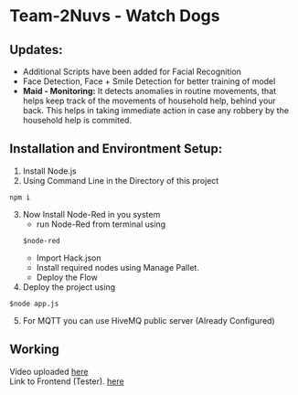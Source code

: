 # Team-2Nuvs - Watch Dogs

## Updates:
+ Additional Scripts have been added for Facial Recognition
+ Face Detection, Face + Smile Detection for better training of model
+ **Maid - Monitoring:** It detects anomalies in routine movements, that helps keep track of the movements of household help, behind your back. This helps in taking immediate action in case any robbery by the household help is commited.

## Installation and Environtment Setup:
1. Install Node.js
2. Using Command Line in the Directory of this project
```
npm i
```
3. Now Install Node-Red in you system
    - run Node-Red from terminal using 
    ``` 
    $node-red
    ``` 
    - Import Hack.json
    - Install required nodes using Manage Pallet.
    - Deploy the Flow
4. Deploy the project using 

```
$node app.js
```
5. For MQTT you can use HiveMQ public server (Already Configured)

Working
-------
Video uploaded [here]() \
Link to Frontend (Tester). [here](https://watch-dog07.herokuapp.com/)
